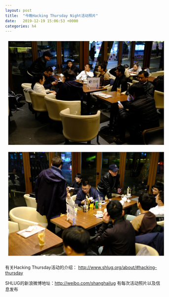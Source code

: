 ```yaml
---
layout: post
title:  "今晚Hacking Thursday Night活动照片"
date:   2019-12-19 15:06:53 +0000
categories: h4
---
```


[<img style='margin:10px;' src='https://raw.githubusercontent.com/shanghailug/res2019q4/master/jc19.h4/jc19_2034_2100+08.1920p.jpg'>](https://raw.githubusercontent.com/shanghailug/res2019q4/master/jc19.h4/jc19_2034_2100+08.JPG)
[<img style='margin:10px;' src='https://raw.githubusercontent.com/shanghailug/res2019q4/master/jc19.h4/jc19_2034_3800+08.1920p.jpg'>](https://raw.githubusercontent.com/shanghailug/res2019q4/master/jc19.h4/jc19_2034_3800+08.JPG)

有关Hacking Thursday活动的介绍：
http://www.shlug.org/about/#hacking-thursday

SHLUG的新浪微博地址：http://weibo.com/shanghailug 有每次活动照片以及信息发布


